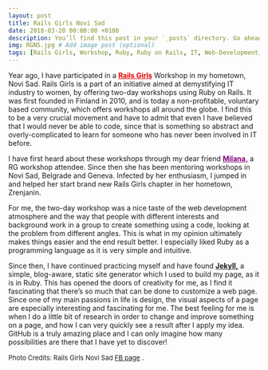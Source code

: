 ```yaml
---
layout: post
title: Rails Girls Novi Sad
date: 2018-03-20 00:00:00 +0100
description: You’ll find this post in your `_posts` directory. Go ahead and edit it and re-build the site to see your changes. # Add post description (optional)
img: RGNS.jpg # Add image post (optional)
tags: [Rails Girls, Workshop, Ruby, Ruby on Rails, IT, Web-Development, Women] # add tag
---
```



Year ago, I have participated in a <b><a href="http://railsgirls.com/" style="color: #e70000">Rails Girls</a></b> Workshop in my hometown, Novi Sad. Rails Girls is a part of an initiative aimed at demystifying IT industry to women, by offering two-day workshops using Ruby on Rails. It was first founded in Finland in 2010, and is today a non-profitable, voluntary based community, which offers workshops all around the globe. I find this to be a very crucial movement and have to admit that even I have believed that I would never be able to code, since that is something so abstract and overly-complicated to learn for someone who has never been involved in IT before.

I have first heard about these workshops through my dear friend <b><a href="https://mimimalizam.github.io" style="color: #800080">Milana,</a></b> a RG workshop attendee. Since then she has been mentoring workshops in Novi Sad, Belgrade and Geneva. Infected by her enthusiasm, I jumped in and helped her start brand new Rails Girls chapter in her hometown, Zrenjanin.

For me, the two-day workshop was a nice taste of the web development atmosphere and the way that people with different interests and background work in a group to create something using a code, looking at the problem from different angles. This is what in my opinion ultimately makes things easier and the end result better. I especially liked Ruby as a programming language as it is very simple and intuitive.

Since then, I have continued practicing myself and have found <b><a href=" https://jekyllrb.com/" style="color: ##2e2e2e">Jekyll,</a></b> a simple, blog-aware, static site generator which I used to build my page, as it is in Ruby. This has opened the doors of creativity for me, as I find it fascinating that there’s so much that can be done to customize a web page. Since one of my main passions in life is design, the visual aspects of a page are especially interesting and fascinating for me. The best feeling for me is when I do a little bit of research in order to change and improve something on a page, and how I can very quickly see a result after I apply my idea.
GitHub is a truly amazing place and I can only imagine how many possibilities are there that I have yet to discover!

<font size="2"> Photo Credits: Rails Girls Novi Sad <a href=" https://www.facebook.com/RailsGirlsNoviSad/"> FB page</a> </font>.
